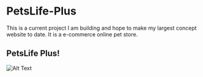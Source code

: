 # PetsLife-Plus
This is a current project I am building and hope to make my largest concept website to date. It is a e-commerce online pet store.

## PetsLife Plus!

![Alt Text](https://media.giphy.com/media/dXF7ecCvkt7dMQe0Ma/giphy-downsized-large.gif)
